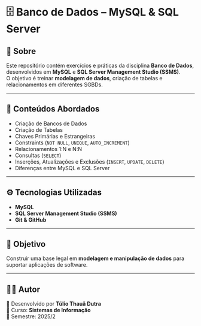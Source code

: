 # 🗄️ Banco de Dados – MySQL & SQL Server

## 📌 Sobre
Este repositório contém exercícios e práticas da disciplina **Banco de Dados**, desenvolvidos em **MySQL** e **SQL Server Management Studio (SSMS)**.  
O objetivo é treinar **modelagem de dados**, criação de tabelas e relacionamentos em diferentes SGBDs.

---

## 🚀 Conteúdos Abordados
- Criação de Bancos de Dados  
- Criação de Tabelas  
- Chaves Primárias e Estrangeiras  
- Constraints (`NOT NULL`, `UNIQUE`, `AUTO_INCREMENT`)  
- Relacionamentos 1:N e N:N  
- Consultas (`SELECT`)  
- Inserções, Atualizações e Exclusões (`INSERT`, `UPDATE`, `DELETE`)  
- Diferenças entre MySQL e SQL Server  

---

## ⚙️ Tecnologias Utilizadas
- **MySQL**  
- **SQL Server Management Studio (SSMS)**  
- **Git & GitHub**

---

## 🎯 Objetivo
Construir uma base legal em **modelagem e manipulação de dados** para suportar aplicações de software.

---

## 👨‍💻 Autor
📌 Desenvolvido por **Túlio Thauã Dutra**  
📘 Curso: **Sistemas de Informação**  
📅 Semestre: 2025/2
